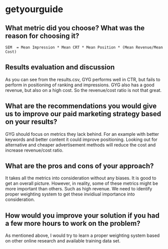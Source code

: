 # getyourguide

## What metric did you choose? What was the reason for choosing it?

    SEM  = Mean Impression * Mean CRT * Mean Position * (Mean Revenue/Mean Cost)

## Results evaluation and discussion

As you can see from the results.csv, GYG performs well in CTR, but fails to perform in positioning of ranking and impressions. GYG also has a good revenue, but also on a high cost. So the revenue/cost ratio is not that great. 

## What are the recommendations you would give us to improve our paid marketing strategy based on your results?  

GYG should focus on metrics they lack behind. For an example with better keywords and better content it could improve positioning. Looking out for alternative and cheaper advertisement methods will reduce the cost and increase revenue/cost ratio. 

## What are the pros and cons of your approach?

It takes all the metrics into consideration without any biases. It is good to get an overall picture. However, in reality, some of these metrics might be more important than others. Such as high revenue. We need to identify proper weighting system to get these invidiual importance into consideration.

## How would you improve your solution if you had a few more hours to work on the problem?

As mentioned above, I would try to learn a proper weighting system based on other online research and available training data set. 
